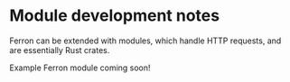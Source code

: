 # Module development notes

Ferron can be extended with modules, which handle HTTP requests, and are essentially Rust crates.

Example Ferron module coming soon!
